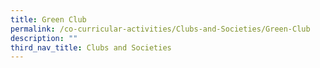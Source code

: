 ```yaml
---
title: Green Club
permalink: /co-curricular-activities/Clubs-and-Societies/Green-Club
description: ""
third_nav_title: Clubs and Societies
---
```

